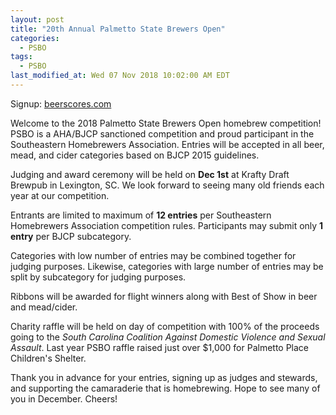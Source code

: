 ```yaml
---
layout: post
title: "20th Annual Palmetto State Brewers Open"
categories:
  - PSBO
tags:
  - PSBO
last_modified_at: Wed 07 Nov 2018 10:02:00 AM EDT
---
```


Signup: [beerscores.com](http://www.beerscores.com/comp_details.aspx?id=1153)

Welcome to the 2018 Palmetto State Brewers Open homebrew competition!  PSBO is a AHA/BJCP sanctioned
competition and proud participant in the Southeastern Homebrewers Association.  Entries will be
accepted in all beer, mead, and cider categories based on BJCP 2015 guidelines.

Judging and award ceremony will be held on **Dec 1st** at Krafty Draft Brewpub in Lexington, SC.  We
look forward to seeing many old friends each year at our competition.  

Entrants are limited to maximum of **12 entries** per Southeastern Homebrewers Association competition
rules.  Participants may submit only **1 entry** per BJCP subcategory.

Categories with low number of entries may be combined together for judging purposes.  Likewise,
categories with large number of entries may be split by subcategory for judging purposes.

Ribbons will be awarded for flight winners along with Best of Show in beer and mead/cider.

Charity raffle will be held on day of competition with 100% of the proceeds going to the _South
Carolina Coalition Against Domestic Violence and Sexual Assault_.  Last year PSBO raffle raised just
over $1,000 for Palmetto Place Children's Shelter.

Thank you in advance for your entries, signing up as judges and stewards, and supporting the
camaraderie that is homebrewing.  Hope to see many of you in December.  Cheers!
